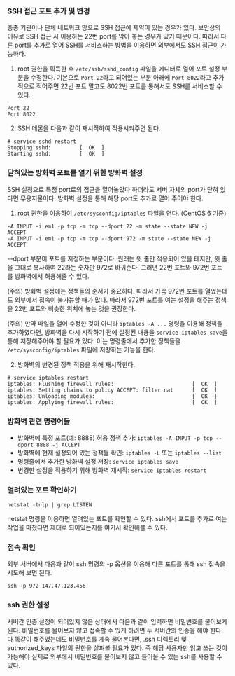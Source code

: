 ### SSH 접근 포트 추가 및 변경

종종 기관이나 단체 네트워크 망으로 SSH 접근에 제약이 있는 경우가 있다. 보안상의 이유로 SSH 접근 시 이용하는 22번 port를 막아 놓는 경우가 있기 때문이다. 따라서 다른 port를 추가로 열어 SSH를 서비스하는 방법을 이용하면 외부에서도 SSH 접근이 가능하다.

1. root 권한을 획득한 후 `/etc/ssh/sshd_config` 파일을 에디터로 열어 포트 설정 부분을 수정한다. 기본으로 `Port 22`라고 되어있는 부분 아래에 `Port 8022`라고 추가적으로 적어주면 22번 포트 말고도 8022번 포트를 통해서도 SSH를 서비스할 수 있다.

```
Port 22
Port 8022
```

2. SSH 데몬을 다음과 같이 재시작하여 적용시켜주면 된다.

```
# service sshd restart
Stopping sshd:         [  OK  ]
Starting sshd:         [  OK  ]
```

### 닫혀있는 방화벽 포트를 열기 위한 방화벽 설정

SSH 설정으로 특정 port로의 접근을 열어놓았다 하더라도 서버 자체의 port가 닫혀 있다면 무용지물이다. 방화벽 설정을 통해 해당 port도 추가로 열어 주어야 한다.

1. root 권한을 이용하여 `/etc/sysconfig/iptables` 파일을 연다. (CentOS 6 기준)

```
-A INPUT -i em1 -p tcp -m tcp --dport 22 -m state --state NEW -j ACCEPT
-A INPUT -i em1 -p tcp -m tcp --dport 972 -m state --state NEW -j ACCEPT
```

--dport 부분이 포트를 지정하는 부분이다. 원래는 윗 줄만 적용되어 있을 테지만, 윗 줄을 그대로 복사하여 22라는 숫자만 972로 바꿔준다. 그러면 22번 포트와 972번 포트를 방화벽에서 허용해줄 수 있다.

(주의) 방화벽 설정에는 정책들의 순서가 중요하다. 따라서 가끔 972번 포트를 열었는데도 외부에서 접속이 불가능할 때가 많다. 따라서 972번 포트를 여는 설정을 해주는 정책을 22번 포트와 비슷한 위치에 놓는 것을 권장한다.

(주의) 만약 파일을 열어 수정한 것이 아니라 `iptables -A ...` 명령을 이용해 정책을 추가하였다면, 방화벽을 다시 시작하기 전에 설정된 내용을 `service iptables save`을 통해 저장해주어야 할 필요가 있다. 이는 명령줄에서 추가한 정책들을 `/etc/sysconfig/iptables` 파일에 저장하는 기능을 한다.

2. 방화벽의 변경된 정책 적용을 위해 재시작한다.

```
# service iptables restart
iptables: Flushing firewall rules:                         [  OK  ]
iptables: Setting chains to policy ACCEPT: filter nat      [  OK  ]
iptables: Unloading modules:                               [  OK  ]
iptables: Applying firewall rules:                         [  OK  ]
```

### 방화벽 관련 명령어들

* 방화벽에 특정 포트(예: 8888) 허용 정책 추가: `iptables -A INPUT -p tcp --dport 8888 -j ACCEPT`
* 방화벽에 현재 설정되어 있는 정책들 확인: `iptables -L` 또는 `iptables --list`
* 명령줄에서 추가한 방화벽 설정 저장: `service iptables save`
* 변경한 설정을 적용하기 위해 방화벽 재시작: `service iptables restart`

### 열려있는 포트 확인하기

```
netstat -tnlp | grep LISTEN
```

netstat 명령을 이용하면 열려있는 포트를 확인할 수 있다. ssh에서 포트를 추가로 여는 작업을 마쳤다면 제대로 되어있는지를 여기서 확인해볼 수 있다.

### 접속 확인

외부 서버에서 다음과 같이 ssh 명령의 -p 옵션을 이용해 다른 포트를 통해 ssh 접속을 시도해 보면 된다.

```
ssh -p 972 147.47.123.456
```

### ssh 권한 설정

서버간 인증 설정이 되어있지 않은 상태에서 다음과 같이 입력하면 비밀번호를 물어보게 된다. 비밀번호를 물어보지 않고 접속할 수 있게 하려면 두 서버간의 인증을 해야 한다. 다 똑같이 해주었는데도 비밀번호를 계속 물어본다면, .ssh 디렉토리 및 authorized_keys 파일의 권한을 살펴볼 필요가 있다. 즉 해당 사용자만 읽고 쓰는 것이 가능해야 실제로 외부에서 비밀번호를 물어보지 않고 들어올 수 있는 ssh를 사용할 수 있다.
